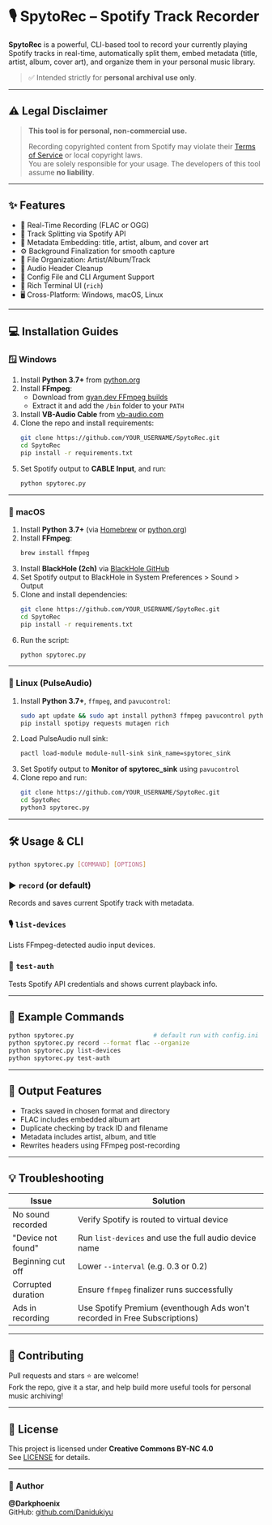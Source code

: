 # 🎙️ SpytoRec – Spotify Track Recorder

**SpytoRec** is a powerful, CLI-based tool to record your currently playing Spotify tracks in real-time, automatically split them, embed metadata (title, artist, album, cover art), and organize them in your personal music library.

> ✅ Intended strictly for **personal archival use only**.

---

## ⚠️ Legal Disclaimer

> **This tool is for personal, non-commercial use.**
>  
> Recording copyrighted content from Spotify may violate their [Terms of Service](https://www.spotify.com/legal/end-user-agreement/) or local copyright laws.  
> You are solely responsible for your usage. The developers of this tool assume **no liability**.

---

## ✨ Features

- 🎵 Real-Time Recording (FLAC or OGG)
- 🎯 Track Splitting via Spotify API
- 🎼 Metadata Embedding: title, artist, album, and cover art
- ⚙️ Background Finalization for smooth capture
- 📁 File Organization: Artist/Album/Track
- 🧹 Audio Header Cleanup
- 🔧 Config File and CLI Argument Support
- 💬 Rich Terminal UI (`rich`)
- 🖥️ Cross-Platform: Windows, macOS, Linux

---

## 💻 Installation Guides

### 🪟 Windows

1. Install **Python 3.7+** from [python.org](https://www.python.org/downloads/windows/)
2. Install **FFmpeg**:
   - Download from [gyan.dev FFmpeg builds](https://www.gyan.dev/ffmpeg/builds/)
   - Extract it and add the `/bin` folder to your `PATH`
3. Install **VB-Audio Cable** from [vb-audio.com](https://vb-audio.com/Cable/)
4. Clone the repo and install requirements:
   ```bash
   git clone https://github.com/YOUR_USERNAME/SpytoRec.git
   cd SpytoRec
   pip install -r requirements.txt
   ```
5. Set Spotify output to **CABLE Input**, and run:
   ```bash
   python spytorec.py
   ```

---

### 🍏 macOS

1. Install **Python 3.7+** (via [Homebrew](https://brew.sh/) or [python.org](https://www.python.org/downloads/macos/))
2. Install **FFmpeg**:
   ```bash
   brew install ffmpeg
   ```
3. Install **BlackHole (2ch)** via [BlackHole GitHub](https://github.com/ExistentialAudio/BlackHole)
4. Set Spotify output to BlackHole in System Preferences > Sound > Output
5. Clone and install dependencies:
   ```bash
   git clone https://github.com/YOUR_USERNAME/SpytoRec.git
   cd SpytoRec
   pip install -r requirements.txt
   ```
6. Run the script:
   ```bash
   python spytorec.py
   ```

---

### 🐧 Linux (PulseAudio)

1. Install **Python 3.7+**, `ffmpeg`, and `pavucontrol`:
   ```bash
   sudo apt update && sudo apt install python3 ffmpeg pavucontrol python3-pip
   pip install spotipy requests mutagen rich
   ```
2. Load PulseAudio null sink:
   ```bash
   pactl load-module module-null-sink sink_name=spytorec_sink
   ```
3. Set Spotify output to **Monitor of spytorec_sink** using `pavucontrol`
4. Clone repo and run:
   ```bash
   git clone https://github.com/YOUR_USERNAME/SpytoRec.git
   cd SpytoRec
   python3 spytorec.py
   ```

---

## 🛠️ Usage & CLI

```bash
python spytorec.py [COMMAND] [OPTIONS]
```

### ▶️ `record` (or default)
Records and saves current Spotify track with metadata.

### 🎙️ `list-devices`
Lists FFmpeg-detected audio input devices.

### 🔐 `test-auth`
Tests Spotify API credentials and shows current playback info.

---

## 🧪 Example Commands

```bash
python spytorec.py                      # default run with config.ini
python spytorec.py record --format flac --organize
python spytorec.py list-devices
python spytorec.py test-auth
```

---

## 📁 Output Features

- Tracks saved in chosen format and directory
- FLAC includes embedded album art
- Duplicate checking by track ID and filename
- Metadata includes artist, album, and title
- Rewrites headers using FFmpeg post-recording

---

## 💡 Troubleshooting

| Issue                        | Solution                                                            |
|-----------------------------|---------------------------------------------------------------------|
| No sound recorded           | Verify Spotify is routed to virtual device                         |
| "Device not found"          | Run `list-devices` and use the full audio device name              |
| Beginning cut off           | Lower `--interval` (e.g. 0.3 or 0.2)                               |
| Corrupted duration          | Ensure `ffmpeg` finalizer runs successfully                       |
| Ads in recording            | Use Spotify Premium  (eventhough Ads won't recorded in Free Subscriptions)                                              |

---

## 🤝 Contributing

Pull requests and stars ⭐ are welcome!  
Fork the repo, give it a star, and help build more useful tools for personal music archiving!

---

## 📜 License

This project is licensed under **Creative Commons BY-NC 4.0**  
See [LICENSE](LICENSE) for details.

---

### 👤 Author

**@Darkphoenix**   
GitHub: [github.com/Danidukiyu](https://github.com/Danidukiyu)
